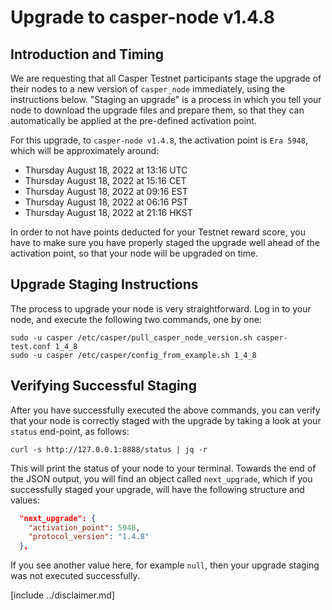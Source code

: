 # Upgrade to casper-node v1.4.8

## Introduction and Timing
We are requesting that all Casper Testnet participants stage the upgrade of their nodes to a new version of `casper_node`
immediately, using the instructions below. "Staging an upgrade" is a process in which you tell your node to download
the upgrade files and prepare them, so that they can automatically be applied at the pre-defined activation point.

For this upgrade, to `casper-node v1.4.8`, the activation point is `Era 5948`, which will be approximately around:
* Thursday August 18, 2022 at 13:16 UTC
* Thursday August 18, 2022 at 15:16 CET
* Thursday August 18, 2022 at 09:16 EST
* Thursday August 18, 2022 at 06:16 PST
* Thursday August 18, 2022 at 21:16 HKST

In order to not have points deducted for your Testnet reward score, you have to make sure you have properly staged the
upgrade well ahead of the activation point, so that your node will be upgraded on time.

## Upgrade Staging Instructions

The process to upgrade your node is very straightforward. Log in to your node, and execute the following two commands,
one by one:

```shell
sudo -u casper /etc/casper/pull_casper_node_version.sh casper-test.conf 1_4_8
sudo -u casper /etc/casper/config_from_example.sh 1_4_8
```

## Verifying Successful Staging

After you have successfully executed the above commands, you can verify that your node is correctly staged with the
upgrade by taking a look at your `status` end-point, as follows:

```shell
curl -s http://127.0.0.1:8888/status | jq -r
```

This will print the status of your node to your terminal. Towards the end of the JSON output, you will find an object
called `next_upgrade`, which if you successfully staged your upgrade, will have the following structure and values:

```json
  "next_upgrade": {
    "activation_point": 5948,
    "protocol_version": "1.4.8"
  },
```

If you see another value here, for example `null`, then your upgrade staging was not executed successfully.

[include ../disclaimer.md]



